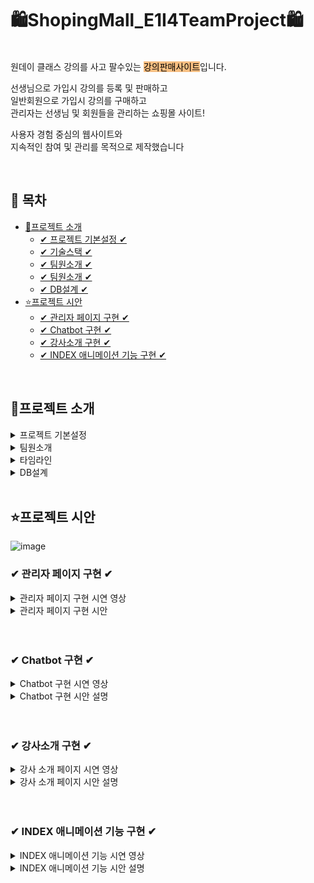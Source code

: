 
# 🛍ShopingMall_E1I4TeamProject🛍

<br>
원데이 클래스 강의를 사고 팔수있는 <span style="background-color: #F7BE81; color:black">강의판매사이트</span>입니다.


선생님으로 가입시 강의를 등록 및 판매하고 <br>
일반회원으로 가입시 강의를 구매하고<br>
관리자는 선생님 및 회원들을 관리하는 쇼핑몰 사이트!<br>

사용자 경험 중심의 웹사이트와 <br>
지속적인 참여 및 관리를 목적으로 제작했습니다

<br>


## 📌 목차

* [🔎프로젝트 소개](#프로젝트-소개)
  + [✔ 프로젝트 기본설정 ✔](#프로젝트-기본설정)
  + [✔ 기술스택 ✔](#프로젝트-기본설정)
  + [✔ 팀원소개 ✔](#Chatbot-구현)
  + [✔ 팀원소개 ✔](#팀원소개)
  + [✔ DB설계 ✔](#DB설계)
* [⭐프로젝트 시안](#프로젝트-시안)
    + [✔ 관리자 페이지 구현 ✔](#-관리자-페이지-구현-)
    + [✔ Chatbot 구현 ✔](#-chatbot-구현-)
    + [✔ 강사소개 구현 ✔](#-강사소개-구현-)
    + [✔ INDEX 애니메이션 기능 구현 ✔](#-index-애니메이션-기능-구현-)


<br>

## 🔎프로젝트 소개

<details>
<summary>프로젝트 기본설정</summary>
<li> 2024/04/11~2024/05/10  </li>
<li> 원데이 클래스 강의판매 사이트 </li>
<li> 팀장 1명, 팀원 4명 (총 5인) _팀원으로 참여 </li>
<li> 프로젝트명 : E1i4TeamProject </li>
<li> 프로그래밍 언어 : JAVA </li>
<li> 프레임워크 : Springboot 2.7.11 </li>
<li> 데이터베이스 : MySql8 </li>
<li> 개발툴 : IntelliJ </li>
<li> 템플릿 엔진 : Thymeleaf (HTML + css) </li>

</details>

<details>
<summary> 팀원소개</summary>

<table>
  <tbody>
    <tr>
      <th align="center"><a href=""><img src="https://github.com/1thsdpdms1/FirstProject_ShopingMall_Yeeun/assets/154856610/a92bfe84-63f4-45b1-800c-4fc5c8512513" width="100px;" alt=""/><br /><sub><b>FE 팀장 : 박**</b></sub></a><br /></th>
      <th align="center"><a href=""><img src="https://github.com/1thsdpdms1/FirstProject_ShopingMall_Yeeun/assets/154856610/e4f3a019-1688-4879-bf23-9e791e3b56a5" width="100px;" alt=""/><br /><sub><b>FE 팀원 : 손예은</b></sub></a><br /></th>
      <th align="center"><a href=""><img src="https://github.com/1thsdpdms1/FirstProject_ShopingMall_Yeeun/assets/154856610/ea52beb1-8420-4f6b-9028-ff0f247dc895" width="100px;" alt=""/><br /><sub><b>FE 팀원 : 이** </b></sub></a><br /></th>
      <th align="center"><a href=""><img src="https://github.com/1thsdpdms1/FirstProject_ShopingMall_Yeeun/assets/154856610/becb61fa-7a36-43fc-a00c-aa20be5ec767" width="100px;" alt=""/><br /><sub><b>FE 팀원 : 심 **</b></sub></a><br /></th>
      <th align="center"><a href=""><img src="https://github.com/1thsdpdms1/FirstProject_ShopingMall_Yeeun/assets/154856610/c690bc9c-0d05-4067-a3d6-5ece66b61620" width="100px;" alt=""/><br /><sub><b>FE 팀원 : 조** </b></sub></a><br /></th>
</tr>
<tr>

<td>DB설계, 회원CRUD(개인정보), <br>OAuth2, Security </td>
<td> 관리자페이지<br>, Chatbot, <br>강사소개 페이지, <br>INDEX 애니메이션 기능 </td>
<td> 상품목록, 상품상세,<br> 장바구니(시간표), 구매, <br>구매리스트 </td>
<td> 게시판 CRUD,<br> exception </td>
<td> INDEX 페이지 CSS ,<br>1:1 문의내역, 덧글</td>
</tr>
  </tbody>
</table>



</details>

<details>
<summary> 타임라인</summary>

![image](https://github.com/1thsdpdms1/FirstProject_ShopingMall_Yeeun/assets/154856610/1f2aa490-1614-40bc-881b-c4dfe19611bc)

</details>

<details>
<summary> DB설계 </summary>

![image](https://github.com/1thsdpdms1/FirstProject_ShopingMall_Yeeun/assets/154856610/1f2aa490-1614-40bc-881b-c4dfe19611bc)

</details>
<br>

## ⭐프로젝트 시안
![image](https://github.com/1thsdpdms1/FirstProject_ShopingMall_Yeeun/assets/154856610/781bfb06-6b04-43fc-b049-08595f52e7a7)
<br>

### ✔ 관리자 페이지 구현 ✔
<details>
<summary>관리자 페이지 구현 시연 영상</summary>


![관리자 페이지 시안영상](https://github.com/1thsdpdms1/FirstProject_ShopingMall_Yeeun/assets/154856610/e603ecf6-fcf9-4c7c-905c-581025a0a3d1)

</details>

<details>
<summary>관리자 페이지 구현 시안 </summary>
  <img src="https://github.com/1thsdpdms1/FirstProject_ShopingMall_Yeeun/assets/154856610/7abbca76-164e-4e32-a147-e775a2a6486c"  width="700" height="400"/>

- Spring Security의 타임리프 태그 라이브러리를 사용하여 권한이 admin일때만 관리자페이지에 접속 가능
- pageable ,subject, search를 매개변수로 받아와서 subject가 null이 아닌경우 subject에 따라 이름, 전화번호, 이메일로 검색이 가능
- 회원조회와 선생님조회를 구분하기위해서는 권한과 subject 조건 두개를 and연산자를 이용하여 findByRoleAndNameContains 으로 회원이 member이면서 이름에 대해 검색가능하게 구현
- 테이블에 너무 긴 글이 들어간 경우엔 말줄임 기능
  <br>

<img src="https://github.com/1thsdpdms1/FirstProject_ShopingMall_Yeeun/assets/154856610/d0294769-b666-4aa5-a164-48422e7fca12"  width="700" height="400"/>

- 상품페이지는 param으로 subject1 subject2 seach pageable를 매겨변수를 불러와 미술/체육/음악/요리 등 카테고리별로 선택후 수강명/수강내용을 검색할수있게 select를 두개 구성
- 검색하고 페이지네이션된 결과를 반환
  <br>

<img src="https://github.com/1thsdpdms1/FirstProject_ShopingMall_Yeeun/assets/154856610/b1c0eaa2-8553-4131-aa76-37b7adc45270"  width="700" height="400"/>

- 삭제는 다중선택삭제와 일반 삭제 가능
- 다중선택삭제는 javascript에 selectedIds"라는 이름을 가진 input 요소 중에 체크된 것들을 모두 선택하고
  가장 가까운 tr요소를 찾아 삭제하는 명령을 foreach함수를 써 반복하게 하여 선택삭제를 구현
- 회원을 삭제하기 전에 사용자에게 확인 메시지를 표시하고, if else문으로 사용자의 응답에 따라 삭제를 진행
</details>
<br>
<br>

### ✔ Chatbot 구현 ✔
<details>
<summary>Chatbot 구현 시연 영상</summary>

![chatBot](https://github.com/1thsdpdms1/FirstProject_ShopingMall_Yeeun/assets/154856610/97b1952e-e28d-4b31-9215-7b600e8121bd)

</details>
<details>
<summary>Chatbot 구현 시안 설명</summary>

<img src="https://github.com/1thsdpdms1/FirstProject_ShopingMall_Yeeun/assets/154856610/f965e795-2b38-46f2-a864-cacde6a7cd71" width="700" height="400"/>

- websocket은 기존의 단방향 HTTP프로토콜과 호환되어 양방향 통신을 제공하기 위해 개발된 프로토콜
- websocket 라이브러리를 주입하여 사용
- configureMessageBroker() 메서드는 메시지 브로커를 설정하고 /app2가 붙으면 서버로 전송, /topic이 붙으면 클라이언트에게 메세지 보내도록 활성화
- registerStompEndpoints() 메서드로 클라이언트와 서버간의 웹소켓 연결을 활성화

<img src="https://github.com/1thsdpdms1/FirstProject_ShopingMall_Yeeun/assets/154856610/ed233c53-4675-4464-9a30-bb7de21d5c1f"  width="700" height="400"/>

- @MessageMapping() 주소로 메세지가 오면 해당 매서드가 구현되며 @Sendto() 주소로 클라이언트에게 전송
- 처음 소켓연결시 연결이 성공하면  /app2/hello주소로 메세지를 보내 hello메서드를 실행시키도록 하여 기업소개, 상품소개를 선택할수있게 했으며 이는 topic/greetings주소로 클라이언트에게 전송
-
<img src="https://github.com/1thsdpdms1/FirstProject_ShopingMall_Yeeun/assets/154856610/8966f99d-6527-4f5e-839a-5ed18900a1a6"  width="700" height="400"/>

- 기업소개 또는 상품소개 버튼을 클릭시 /app2/message주소로 메세지를 보내 message매서드를 실행시켜 그에대한 응답내용이 나오도록 함

</details>
<br>
<br>

### ✔ 강사소개 구현 ✔
<details>
<summary>강사 소개 페이지 시연 영상</summary>

![강사 소개](https://github.com/1thsdpdms1/FirstProject_ShopingMall_Yeeun/assets/154856610/82994cec-83e7-49eb-9329-b4cc5a03b7d4)

</details>
<details>
<summary>강사 소개 페이지 시안 설명</summary>

  <img src="https://github.com/1thsdpdms1/FirstProject_ShopingMall_Yeeun/assets/154856610/2ee0c3d2-998b-4d8a-af70-9abe71c56efb"  width="700" height="400"/>

- 강사 페이지는 모든 사용자가 선생님의 프로필을 볼수있도록 한 페이지
- JPQL을 사용하여 role이 seller인 모든회원을 검색하고 stream으로 엔티티를 dto로 변한후 리스트로 반환-
- 이 list를 html에 그리드를 사용하여 나타냈고 hover시 transform: scale를 사용해 강조효과
-  memberAttachFile==1일때와 아닐때를 구분하여 img가 없으면 기본이미지 나오도록 구현

<img src="https://github.com/1thsdpdms1/FirstProject_ShopingMall_Yeeun/assets/154856610/ebb030a2-9ec1-4a21-b43c-f6ded3bfae18"  width="700" height="400"/>

- 그리드를 선택하면 더 자세한 프로필을 볼수있는 디테일페이지가 나오고  프로필 하단에는 선생님이 등록한 상품인 강좌 list가 있으며
  바로가기로 상품페이지로 이동할수있게 구성
- 코드는 findbyid를 사용하여 id로 찾고 없으면 판매자가 존재하지 않는다는 예외를 뒀으며
- id를 찾았다면 찾은 엔티티를 dto로 반환
- admin권한이라면 목록으로 돌아가기버튼과 회원탈퇴버튼 두개가 보여 여기서도 삭제 진행이 가능

</details>
<br>
<br>

### ✔ INDEX 애니메이션 기능 구현 ✔
<details>
<summary>INDEX 애니메이션 기능 시연 영상</summary>

https://github.com/1thsdpdms1/FirstProject_ShopingMall_Yeeun/assets/154856610/ceed1a15-8386-4b9f-a65f-ee33ccff51f6

</details>
<details>
&nbsp;<summary>INDEX 애니메이션 기능 시안 설명</summary>

  <img src="https://github.com/1thsdpdms1/FirstProject_ShopingMall_Yeeun/assets/154856610/baff420b-f0c3-40e5-9a07-995d86c9e8d0"  width="700" height="400"/>

- for문을 통해 각이미지를 1000번 나열되게 하고 나열된 이미지에 leftMoveLoop라는 이름의 키프레임 애니메이션을 translateX()에 0을 넣어 위치를 고정시킴
- 이후 -100%를 넣어  가로길이의 100%만큼 왼쪽으로 이동하게 정의한후 1500초 동안 계속해서 재생되며 수평으로 움직이게 설정
</details>

